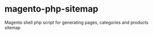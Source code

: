 magento-php-sitemap
===================

Magento shell php script for generating pages, categories and products sitemap
